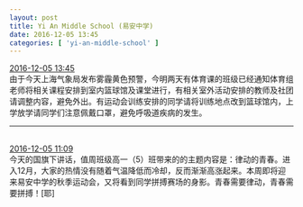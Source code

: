 ```yaml
---
layout: post
title: Yi An Middle School (易安中学)
date: 2016-12-05 13:45
categories: [ 'yi-an-middle-school' ]
---
```


<div class="weibo-info">
  <a href="http://weibo.com/6074218720/EkH3vki7R">2016-12-05 13:45</a>
</div>
由于今天上海气象局发布雾霾黄色预警，今明两天有体育课的班级已经通知体育组老师将相关课程安排到室内篮球馆及课堂进行，有相关室外活动安排的教师及社团请调整内容，避免外出。有运动会训练安排的同学请将训练地点改到篮球馆内，上学放学请同学们注意佩戴口罩，避免呼吸道疾病的发生。

<!-- more -->

---

<br />
<div class="weibo-info">
  <a href="http://weibo.com/6074218720/EkG1UzENR">2016-12-05 11:09</a>
</div>
今天的国旗下讲话，值周班级高一（5）班带来的的主题内容是：律动的青春。进入12月，大家的热情没有随着气温降低而冷却，反而渐渐高涨起来。本周即将迎来易安中学的秋季运动会，又将看到同学拼搏赛场的身影。青春需要律动，青春需要拼搏！[耶]
